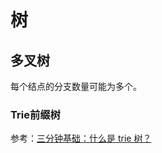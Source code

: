 # 树

## 多叉树

每个结点的分支数量可能为多个。

### Trie前缀树

参考：[三分钟基础：什么是 trie 树？](https://mp.weixin.qq.com/s?__biz=Mzg2NzA4MTkxNQ==&mid=2247486473&idx=3&sn=7bd76e4d8fb37219724968a400187260&chksm=ce4047ddf937cecba3e78c239702ccfbf15b7e36ac44f32063496f5e5dd854a1c2e1e8569cea&scene=0&xtrack=1#rd)

